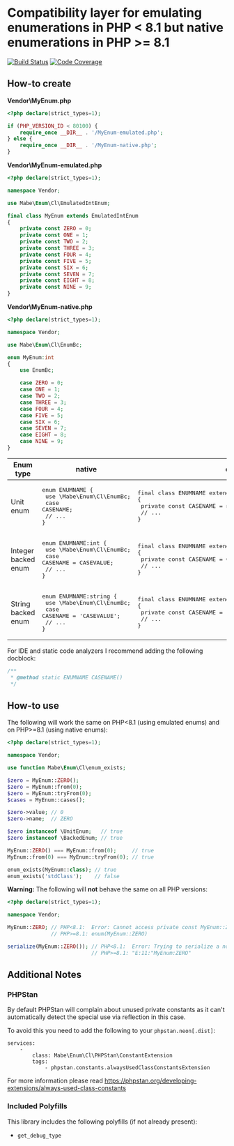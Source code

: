 # Compatibility layer for emulating enumerations in PHP \< 8.1 but native enumerations in PHP \>= 8.1

[![Build Status](https://github.com/marc-mabe/php-enum-cl/workflows/Test/badge.svg?branch=main)](https://github.com/marc-mabe/php-enum-cl/actions?query=workflow%3ATest%20branch%3Amain)
[![Code Coverage](https://codecov.io/github/marc-mabe/php-enum-cl/coverage.svg?branch=main)](https://codecov.io/gh/marc-mabe/php-enum-cl/branch/main/)

## How-to create

**Vendor\MyEnum.php**
```php
<?php declare(strict_types=1);

if (PHP_VERSION_ID < 80100) {
    require_once __DIR__ . '/MyEnum-emulated.php';
} else {
    require_once __DIR__ . '/MyEnum-native.php';
}
```

**Vendor\MyEnum-emulated.php**

```php
<?php declare(strict_types=1);

namespace Vendor;

use Mabe\Enum\Cl\EmulatedIntEnum;

final class MyEnum extends EmulatedIntEnum
{
    private const ZERO = 0;
    private const ONE = 1;
    private const TWO = 2;
    private const THREE = 3;
    private const FOUR = 4;
    private const FIVE = 5;
    private const SIX = 6;
    private const SEVEN = 7;
    private const EIGHT = 8;
    private const NINE = 9;
}
```

**Vendor\MyEnum-native.php**
```php
<?php declare(strict_types=1);

namespace Vendor;

use Mabe\Enum\Cl\EnumBc;

enum MyEnum:int
{
    use EnumBc;

    case ZERO = 0;
    case ONE = 1;
    case TWO = 2;
    case THREE = 3;
    case FOUR = 4;
    case FIVE = 5;
    case SIX = 6;
    case SEVEN = 7;
    case EIGHT = 8;
    case NINE = 9;
}
```

| Enum type           | native                                                                                                                    | emulated                                                                                                                                      |
|---------------------|---------------------------------------------------------------------------------------------------------------------------|-----------------------------------------------------------------------------------------------------------------------------------------------|
| Unit enum           | <pre>enum ENUMNAME {<br>    use \Mabe\Enum\Cl\EnumBc;<br>    case CASENAME;<br>    // ...<br>}</pre>                      | <pre>final class ENUMNAME extends \Mabe\Enum\Cl\EmulatedUnitEnum {<br>    private const CASENAME = null;<br>    // ...<br>}</pre>             |
| Integer backed enum | <pre>enum ENUMNAME:int {<br>    use \Mabe\Enum\Cl\EnumBc;<br>    case CASENAME = CASEVALUE;<br>    // ...<br>}</pre>      | <pre>final class ENUMNAME extends \Mabe\Enum\Cl\EmulatedIntEnum {<br>    private const CASENAME = CASEVALUE;<br>    // ...<br>}</pre>         |
| String backed enum  | <pre>enum ENUMNAME:string {<br>    use \Mabe\Enum\Cl\EnumBc;<br>    case CASENAME = 'CASEVALUE';<br>    // ...<br>}</pre> | <pre>final class ENUMNAME extends \Mabe\Enum\Cl\EmulatedStringEnum {<br>    private const CASENAME = 'CASEVALUE';<br>    // ...<br>}</pre>    |

For IDE and static code analyzers I recommend adding the following docblock:

```php
/**
 * @method static ENUMNAME CASENAME()
 */
```

## How-to use

The following will work the same on PHP<8.1 (using emulated enums)
and on PHP>=8.1 (using native enums):

```php
<?php declare(strict_types=1);

namespace Vendor;

use function Mabe\Enum\Cl\enum_exists;

$zero = MyEnum::ZERO();
$zero = MyEnum::from(0);
$zero = MyEnum::tryFrom(0);
$cases = MyEnum::cases();

$zero->value; // 0
$zero->name;  // ZERO

$zero instanceof \UnitEnum;   // true
$zero instanceof \BackedEnum; // true

MyEnum::ZERO() === MyEnum::from(0);     // true
MyEnum::from(0) === MyEnum::tryFrom(0); // true

enum_exists(MyEnum::class); // true
enum_exists('stdClass');    // false
```

**Warning:** The following will **not** behave the same on all PHP versions:
```php
<?php declare(strict_types=1);

namespace Vendor;

MyEnum::ZERO; // PHP<8.1:  Error: Cannot access private const MyEnum::ZERO
              // PHP>=8.1: enum(MyEnum::ZERO)

serialize(MyEnum::ZERO()); // PHP<8.1:  Error: Trying to serialize a non serializable emulated enum case of MyEnum
                           // PHP>=8.1: "E:11:"MyEnum:ZERO"
```

## Additional Notes

### PHPStan

By default PHPStan will complain about unused private constants
as it can't automatically detect the special use via reflection in this case.

To avoid this you need to add the following to your `phpstan.neon[.dist]`:

```
services:
    -
        class: Mabe\Enum\Cl\PHPStan\ConstantExtension
        tags:
            - phpstan.constants.alwaysUsedClassConstantsExtension
```

For more information please read https://phpstan.org/developing-extensions/always-used-class-constants


### Included Polyfills

This library includes the following polyfills (if not already present):

* `get_debug_type`
